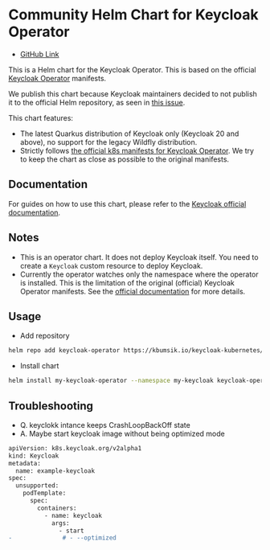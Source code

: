 # Community Helm Chart for Keycloak Operator

- [GitHub Link](https://github.com/kbumsik/keycloak-kubernetes/tree/main/charts/keycloak-operator)

This is a Helm chart for the Keycloak Operator. This is based on the official
[Keycloak Operator](https://github.com/keycloak/keycloak-k8s-resources/tree/main/kubernetes) manifests.

We publish this chart because Keycloak maintainers decided to not publish it to the official Helm repository, as seen in [this issue](https://github.com/keycloak/keycloak/issues/16210).

This chart features:

- The latest Quarkus distribution of Keycloak only (Keycloak 20 and above), no support for the legacy Wildfly distribution.
- Strictly follows [the official k8s manifests for Keycloak Operator](https://github.com/keycloak/keycloak-k8s-resources). We try to keep the chart as close as possible to the original manifests.

## Documentation

For guides on how to use this chart, please refer to the [Keycloak official documentation](https://www.keycloak.org/guides#operator).

## Notes

- This is an operator chart. It does not deploy Keycloak itself. You need to create a `Keycloak` custom resource to deploy Keycloak.
- Currently the operator watches only the namespace where the operator is installed. This is the limitation of the original (official) Keycloak Operator manifests. See the [official documentation](https://www.keycloak.org/operator/installation) for more details.

## Usage

- Add repository

```bash
helm repo add keycloak-operator https://kbumsik.io/keycloak-kubernetes/
```

- Install chart

```bash
helm install my-keycloak-operator --namespace my-keycloak keycloak-operator/keycloak-operator
```

## Troubleshooting

- Q. keyclokk intance keeps CrashLoopBackOff state
- A. Maybe start keycloak image without being optimized mode

```diff
apiVersion: k8s.keycloak.org/v2alpha1
kind: Keycloak
metadata:
  name: example-keycloak
spec:
  unsupported:
    podTemplate:
      spec:
        containers:
          - name: keycloak
            args:
              - start
-              # - --optimized
```
